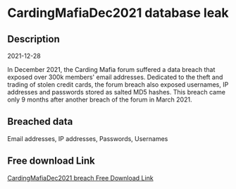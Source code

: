 # CardingMafiaDec2021 database leak

## Description

2021-12-28

In December 2021, the Carding Mafia forum suffered a data breach that exposed over 300k members' email addresses. Dedicated to the theft and trading of stolen credit cards, the forum breach also exposed usernames, IP addresses and passwords stored as salted MD5 hashes. This breach came only 9 months after another breach of the forum in March 2021.

## Breached data

Email addresses, IP addresses, Passwords, Usernames

## Free download Link

[CardingMafiaDec2021 breach Free Download Link](https://tinyurl.com/2b2k277t)